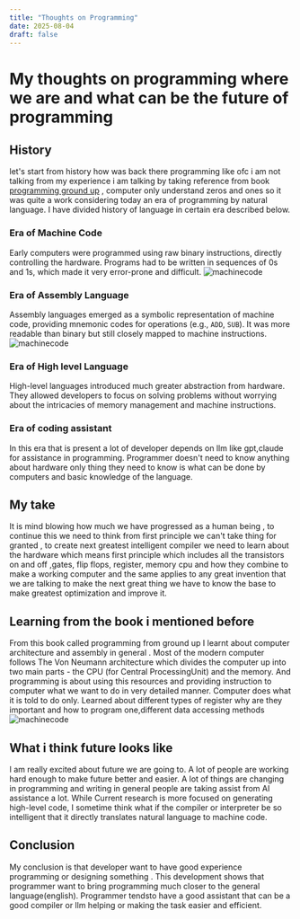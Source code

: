 ```yaml
---
title: "Thoughts on Programming"
date: 2025-08-04
draft: false
---
```


# My thoughts on programming where we are and what can be the future of programming

## History

let's start from history how was back there programming like ofc i am not talking from my experience i am talking by taking reference from book [programming ground up](https://download-mirror.savannah.gnu.org/releases/pgubook/ProgrammingGroundUp-1-0-booksize.pdf) , computer only understand zeros and ones so it was quite a work considering today an era of programming by natural language. I have divided history of language in certain era described below.

### Era of Machine Code

Early computers were programmed using raw binary instructions, directly controlling the hardware. Programs had to be written in sequences of 0s and 1s, which made it very error-prone and difficult.
![machinecode](/images/punchcard.jpg)

### Era of Assembly Language

Assembly languages emerged as a symbolic representation of machine code, providing mnemonic codes for operations (e.g., `ADD`, `SUB`). It was more readable than binary but still closely mapped to machine instructions.
![machinecode](/images/asmvsmachine.jpg)

### Era of High level Language

High-level languages introduced much greater abstraction from hardware. They allowed developers to focus on solving problems without worrying about the intricacies of memory management and machine instructions.

### Era of coding assistant

In this era that is present a lot of developer depends on llm like gpt,claude for assistance in programming. Programmer doesn't need to know anything about hardware only thing they need to know is what can be done by computers and basic knowledge of the language.

## My take

It is mind blowing how much we have progressed as a human being , to continue this we need to think from first principle we can't take thing for granted , to create next greatest intelligent compiler we need to learn about the hardware which means first principle which includes all the transistors on and off ,gates, flip flops, register, memory cpu and how they combine to make a working computer and the same applies to any great invention that we are talking to make the next great thing we have to know the base to make greatest optimization and improve it.

## Learning from the book i mentioned before

From this book called programming from ground up I learnt about computer architecture and assembly in general .
Most of the modern computer follows The Von Neumann architecture which divides the computer up into two main parts - the CPU (for Central ProcessingUnit) and the memory. And programming is about using this resources and providing instruction to computer what we want to do in very detailed manner. Computer does what it is told to do only. Learned about different types of register why are they important and how to program one,different data accessing methods
![machinecode](/images/thevonneuman.png)

## What i think future looks like

I am really excited about future we are going to. A lot of people are working hard enough to make future better and easier. A lot of things are changing in programming and writing in general people are taking assist from AI assistance a lot. While Current research is more focused on generating high-level code, I sometime think what if the compiler or interpreter be so intelligent that it directly translates natural language to machine code.

## Conclusion

My conclusion is that developer want to have good experience programming or designing something . This development shows that programmer want to bring programming much closer to the general language(english). Programmer tendsto have a good assistant that can be a good compiler or llm helping or making the task easier and efficient.

